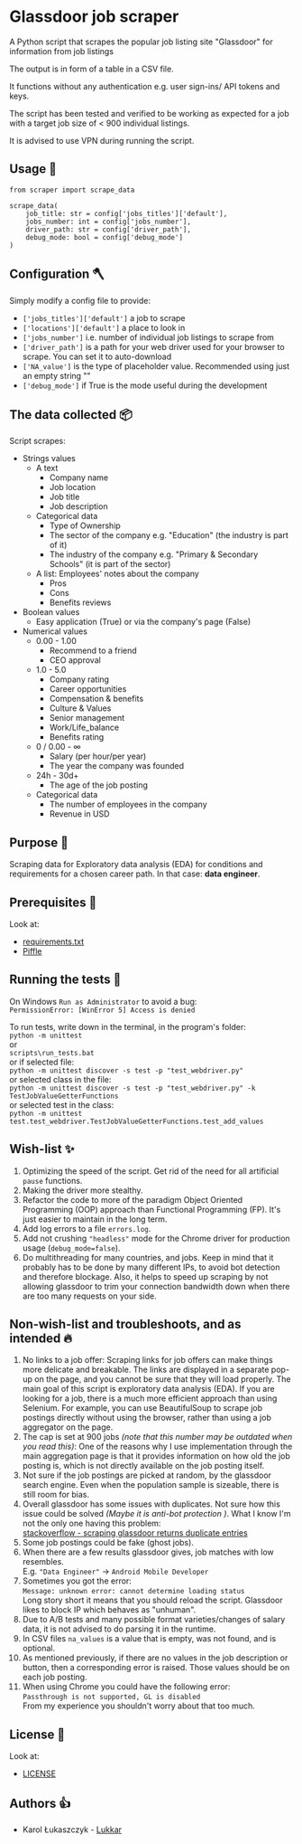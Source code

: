 # Glassdoor job scraper

A Python script that scrapes the popular job listing site "Glassdoor" for information from job listings

The output is in form of a table in a CSV file.

It functions without any authentication e.g. user sign-ins/ API tokens and keys.

The script has been tested and verified to be working as expected for a job with a target job size of < 900 individual listings.

It is advised to use VPN during running the script.

## Usage 🔨

```
from scraper import scrape_data

scrape_data(
    job_title: str = config['jobs_titles']['default'],
    jobs_number: int = config['jobs_number'],
    driver_path: str = config['driver_path'],
    debug_mode: bool = config['debug_mode']
)
```

## Configuration 🪓

Simply modify a config file to provide:

- `['jobs_titles']['default']` a job to scrape
- `['locations']['default']` a place to look in
- `['jobs_number']` i.e. number of individual job listings to scrape from
- `['driver_path']` is a path for your web driver used for your browser to scrape. You can set it to auto-download
- `['NA_value']` is the type of placeholder value. Recommended using just an empty string ""
- `['debug_mode']` if True is the mode useful during the development

## The data collected 📦

Script scrapes:

- Strings values
  - A text
    - Company name
    - Job location
    - Job title
    - Job description
  - Categorical data
    - Type of Ownership
    - The sector of the company e.g. "Education" (the industry is part of it)
    - The industry of the company e.g. "Primary & Secondary Schools" (it is part of the sector)
  - A list: Employees' notes about the company
    - Pros
    - Cons
    - Benefits reviews
- Boolean values
  - Easy application (True) or via the company's page (False)
- Numerical values
  - 0.00 - 1.00
    - Recommend to a friend
    - CEO approval
  - 1.0 - 5.0
    - Company rating
    - Career opportunities
    - Compensation & benefits
    - Culture & Values
    - Senior management
    - Work/Life_balance
    - Benefits rating
  - 0 / 0.00 - ∞
    - Salary (per hour/per year)
    - The year the company was founded
  - 24h - 30d+
    - The age of the job posting
  - Categorical data
    - The number of employees in the company
    - Revenue in USD

## Purpose 🧭

Scraping data for Exploratory data analysis (EDA) for conditions and requirements for a chosen career path. In that case: **data engineer**.

## Prerequisites 🧰

Look at:

- [requirements.txt](scraper/requirements.txt)
- [Piffle](Piffle)

## Running the tests 🧪

On Windows `Run as Administrator` to avoid a bug:<br>
`PermissionError: [WinError 5] Access is denied`

To run tests, write down in the terminal, in the program's folder: <br>
`python -m unittest`<br>
or<br>
`scripts\run_tests.bat`<br>
or if selected file:<br>
`python -m unittest discover -s test -p "test_webdriver.py"`<br>
or selected class in the file:<br>
`python -m unittest discover -s test -p "test_webdriver.py" -k TestJobValueGetterFunctions`<br>
or selected test in the class:<br>
`python -m unittest test.test_webdriver.TestJobValueGetterFunctions.test_add_values`

## Wish-list ✨

1. Optimizing the speed of the script. Get rid of the need for all artificial `pause` functions.
2. Making the driver more stealthy.
3. Refactor the code to more of the paradigm Object Oriented Programming (OOP) approach than Functional Programming (FP).
   It's just easier to maintain in the long term.
4. Add log errors to a file `errors.log`.
5. Add not crushing `"headless"` mode for the Chrome driver for production usage (`debug_mode=false`).
6. Do multithreading for many countries, and jobs. Keep in mind that it probably has to be done by many different IPs, to avoid bot detection and therefore blockage. Also, it helps to speed up scraping by not allowing glassdoor to trim your connection bandwidth down when there are too many requests on your side.

## Non-wish-list and troubleshoots, and as intended 🔥

1. No links to a job offer:
   Scraping links for job offers can make things more delicate and breakable.
   The links are displayed in a separate pop-up on the page, and you cannot be sure that they will load properly.
   The main goal of this script is exploratory data analysis (EDA).
   If you are looking for a job, there is a much more efficient approach than using Selenium.
   For example, you can use BeautifulSoup to scrape job postings directly without using the browser,
   rather than using a job aggregator on the page.
2. The cap is set at 900 jobs _(note that this number may be outdated when you read this)_:
   One of the reasons why I use implementation through the main aggregation page is that it provides information on how old the job posting is,
   which is not directly available on the job posting itself.
3. Not sure if the job postings are picked at random, by the glassdoor search engine.
   Even when the population sample is sizeable, there is still room for bias.
4. Overall glassdoor has some issues with duplicates. Not sure how this issue could be solved _(Maybe it is anti-bot protection )_. What I know I'm not the only one having this problem:<br>
   [stackoverflow - scraping glassdoor returns duplicate entries](https://stackoverflow.com/questions/74193851/)
5. Some job postings could be fake (ghost jobs).
6. When there are a few results glassdoor gives, job matches with low resembles.<br>
   E.g. `"Data Engineer"` -> `Android Mobile Developer`
7. Sometimes you got the error:<br>
   `Message: unknown error: cannot determine loading status`<br>
   Long story short it means that you should reload the script. Glassdoor likes to block IP which behaves as "unhuman".
8. Due to A/B tests and many possible format varieties/changes of salary data, it is not advised to do parsing it in the runtime.
9. In CSV files `na_values` is a value that is empty, was not found, and is optional.
10. As mentioned previously, if there are no values in the job description or button, then a corresponding error is raised. Those values should be on each job posting.
11. When using Chrome you could have the following error:<br>
    `Passthrough is not supported, GL is disabled`<br>
    From my experience you shouldn't worry about that too much.

## License 📜

Look at:

- [LICENSE](scraper/LICENSE)

## Authors 👍

- Karol Łukaszczyk - [Lukkar](https://github.com/Luk-kar)
